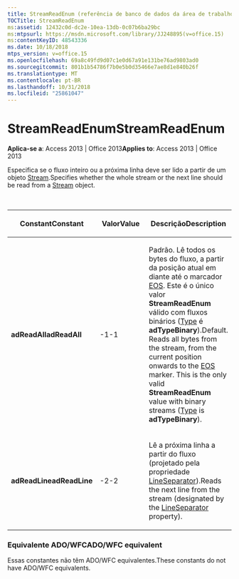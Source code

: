 ```yaml
---
title: StreamReadEnum (referência de banco de dados da área de trabalho do Access)
TOCTitle: StreamReadEnum
ms:assetid: 12432c0d-dc2e-10ea-13db-0c07b6ba29bc
ms:mtpsurl: https://msdn.microsoft.com/library/JJ248895(v=office.15)
ms:contentKeyID: 48543336
ms.date: 10/18/2018
mtps_version: v=office.15
ms.openlocfilehash: 69a8c49fd9d07c1e0d67a91e131be76ad9803ad0
ms.sourcegitcommit: 801b1b54786f7b0e5b0d35466e7ae8d1e840b26f
ms.translationtype: MT
ms.contentlocale: pt-BR
ms.lasthandoff: 10/31/2018
ms.locfileid: "25861047"
---
```

# <a name="streamreadenum"></a><span data-ttu-id="32306-102">StreamReadEnum</span><span class="sxs-lookup"><span data-stu-id="32306-102">StreamReadEnum</span></span>

<span data-ttu-id="32306-103">**Aplica-se a**: Access 2013 | Office 2013</span><span class="sxs-lookup"><span data-stu-id="32306-103">**Applies to**: Access 2013 | Office 2013</span></span>

<span data-ttu-id="32306-104">Especifica se o fluxo inteiro ou a próxima linha deve ser lido a partir de um objeto [Stream](stream-object-ado.md).</span><span class="sxs-lookup"><span data-stu-id="32306-104">Specifies whether the whole stream or the next line should be read from a [Stream](stream-object-ado.md) object.</span></span>

<br/>

<table>
<colgroup>
<col style="width: 33%" />
<col style="width: 33%" />
<col style="width: 33%" />
</colgroup>
<thead>
<tr class="header">
<th><p><span data-ttu-id="32306-105">Constant</span><span class="sxs-lookup"><span data-stu-id="32306-105">Constant</span></span></p></th>
<th><p><span data-ttu-id="32306-106">Valor</span><span class="sxs-lookup"><span data-stu-id="32306-106">Value</span></span></p></th>
<th><p><span data-ttu-id="32306-107">Descrição</span><span class="sxs-lookup"><span data-stu-id="32306-107">Description</span></span></p></th>
</tr>
</thead>
<tbody>
<tr class="odd">
<td><p><span data-ttu-id="32306-108"><strong>adReadAll</strong></span><span class="sxs-lookup"><span data-stu-id="32306-108"><strong>adReadAll</strong></span></span></p></td>
<td><p><span data-ttu-id="32306-109">-1</span><span class="sxs-lookup"><span data-stu-id="32306-109">-1</span></span></p></td>
<td><p><span data-ttu-id="32306-p101">Padrão. Lê todos os bytes do fluxo, a partir da posição atual em diante até o marcador <a href="eos-property-ado.md">EOS</a>. Este é o único valor <strong>StreamReadEnum</strong> válido com fluxos binários (<a href="type-property-ado-stream.md">Type</a> é <strong>adTypeBinary</strong>).</span><span class="sxs-lookup"><span data-stu-id="32306-p101">Default. Reads all bytes from the stream, from the current position onwards to the <a href="eos-property-ado.md">EOS</a> marker. This is the only valid <strong>StreamReadEnum</strong> value with binary streams (<a href="type-property-ado-stream.md">Type</a> is <strong>adTypeBinary</strong>).</span></span></p></td>
</tr>
<tr class="even">
<td><p><span data-ttu-id="32306-113"><strong>adReadLine</strong></span><span class="sxs-lookup"><span data-stu-id="32306-113"><strong>adReadLine</strong></span></span></p></td>
<td><p><span data-ttu-id="32306-114">-2</span><span class="sxs-lookup"><span data-stu-id="32306-114">-2</span></span></p></td>
<td><p><span data-ttu-id="32306-115">Lê a próxima linha a partir do fluxo (projetado pela propriedade <a href="lineseparator-property-ado.md">LineSeparator</a>).</span><span class="sxs-lookup"><span data-stu-id="32306-115">Reads the next line from the stream (designated by the <a href="lineseparator-property-ado.md">LineSeparator</a> property).</span></span></p></td>
</tr>
</tbody>
</table>


### <a name="adowfc-equivalent"></a><span data-ttu-id="32306-116">Equivalente ADO/WFC</span><span class="sxs-lookup"><span data-stu-id="32306-116">ADO/WFC equivalent</span></span>

<span data-ttu-id="32306-117">Essas constantes não têm ADO/WFC equivalentes.</span><span class="sxs-lookup"><span data-stu-id="32306-117">These constants do not have ADO/WFC equivalents.</span></span>

